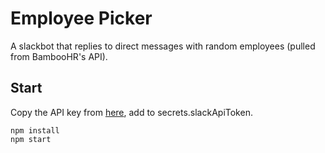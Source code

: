 # Employee Picker
A slackbot that replies to direct messages with random employees (pulled from BambooHR's API).

## Start
Copy the API key from [here](https://recursion.slack.com/apps/A0F7YS25R-bots), add to secrets.slackApiToken.
```
npm install
npm start
```

